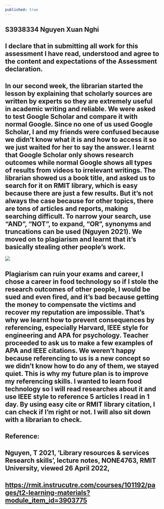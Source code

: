 ```yaml
---
published: true
---
```

## S3938334 Nguyen Xuan Nghi 
## I declare that in submitting all work for this assessment I have read, understood and agree to the content and expectations of the Assessment declaration.

## In our second week, the librarian started the lesson by explaining that scholarly sources are written by experts so they are extremely useful in academic writing and reliable. We were asked to test Google Scholar and compare it with normal Google. Since no one of us used Google Scholar, I and my friends were confused because we didn’t know what it is and how to access it so we just waited for her to say the answer. I learnt that Google Scholar only shows research outcomes while normal Google shows all types of results from videos to irrelevant writings. The librarian showed us a book title, and asked us to search for it on RMIT library, which is easy because there are just a few results. But it’s not always the case because for other topics, there are tons of articles and reports, making searching difficult. To narrow your search, use “AND”, “NOT”, to expand, “OR”, synonyms and truncations can be used (Nguyen 2021). We moved on to plagiarism and learnt that it’s basically stealing other people’s work. 

![]({{site.baseurl}}/https://s3.amazonaws.com/blog.site/files/can-you-plagiarize-your-own-work_1548161586.jpg)

## Plagiarism can ruin your exams and career, I chose a career in food technology so if I stole the research outcomes of other people, I would be sued and even fired, and it’s bad because getting the money to compensate the victims and recover my reputation are impossible. That’s why we learnt how to prevent consequences by referencing, especially Harvard, IEEE style for engineering and APA for psychology. Teacher proceeded to ask us to make a few examples of APA and IEEE citations. We weren’t happy because referencing to us is a new concept so we didn’t know how to do any of them, we stayed quiet. This is why my future plan is to improve my referencing skills. I wanted to learn food technology so I will read researches about it and use IEEE style to reference 5 articles I read in 1 day. By using easy cite or RMIT library citation, I can check if I’m right or not. I will also sit down with a librarian to check.

## Reference:

## Nguyen, T 2021, ‘Library resources & services Research skills’, lecture notes, NONE4763, RMIT University, viewed 26 April 2022, 
## <https://rmit.instrucutre.com/courses/101192/pages/t2-learning-materials?module_item_id=3903775>
